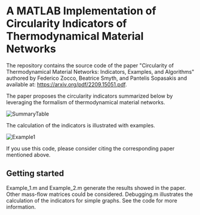# A MATLAB Implementation of Circularity Indicators of Thermodynamical Material Networks
The repository contains the source code of the paper "Circularity of Thermodynamical Material Networks: Indicators, Examples, and Algorithms" authored by Federico Zocco, Beatrice Smyth, and Pantelis Sopasakis and available at: https://arxiv.org/pdf/2209.15051.pdf. 

The paper proposes the circularity indicators summarized below by leveraging the formalism of thermodynamical material networks.

![SummaryTable](https://user-images.githubusercontent.com/62107909/209710427-472af1d2-7699-4bf8-9e1e-1ad3e1d10acf.JPG)

The calculation of the indicators is illustrated with examples.

![Example1](https://user-images.githubusercontent.com/62107909/209711058-240e1e3d-3606-4ad6-ac71-72cbce77da90.JPG)

If you use this code, please consider citing the corresponding paper mentioned above.

## Getting started
Example_1.m and Example_2.m generate the results showed in the paper. Other mass-flow matrices could be considered.
Debugging.m illustrates the calculation of the indicators for simple graphs. See the code for more information. 
